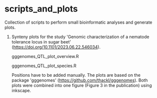 # scripts_and_plots
Collection of scripts to perform small bioinformatic analyses and generate plots.

1) Synteny plots for the study 'Genomic characterization of a nematode tolerance locus in sugar beet' (https://doi.org/10.1101/2023.06.22.546034).

   gggenomes_QTL_plot_overview.R

   gggenomes_QTL_plot_species.R

   Positions have to be added manually. The plots are based on the package 'gggenomes' (https://github.com/thackl/gggenomes). Both plots were combined into one figure (Figure 3 in the publication) using inkscape.
